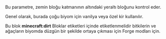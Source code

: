 Bu parametre, zemin bloğu katmanının altındaki yeraltı bloğunu kontrol eder.

Genel olarak, burada çoğu biyom için vanilya veya özel kir kullanılır.

Bu blok <b>minecraft:dirt</b> Bloklar etiketleri içinde etiketlenmelidir bitkilerin ve ağaçların biyomda düzgün bir şekilde ortaya çıkması için Forge modları için.